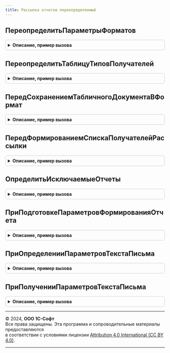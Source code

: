 ```yaml
---
title: Рассылка отчетов переопределяемый
---
```



## ПереопределитьПараметрыФорматов
<details style="margin: 1em 0; padding: 0.5em; border: 1px solid #ccc; border-radius: 6px;">

<summary style="font-weight: bold; cursor: pointer;">Описание, пример вызова</summary>

```bsl

// Позволяет изменить форматы по умолчанию и установить картинки.
// Для изменения параметров формата см. РассылкаОтчетов.УстановитьПараметрыФормата.
//
// Параметры:
//   СписокФорматов - СписокЗначений:
//       * Значение      - ПеречислениеСсылка.ФорматыСохраненияОтчетов - ссылка формата.
//       * Представление - Строка - представление формата.
//       * Пометка       - Булево - признак того, что формат используется по умолчанию.
//       * Картинка      - Картинка - картинка формата.
//
// Пример:
//	РассылкаОтчетов.УстановитьПараметрыФормата(СписокФорматов, "HTML", , Ложь);
//	РассылкаОтчетов.УстановитьПараметрыФормата(СписокФорматов, "XLS"  , , Истина);
//
Процедура ПереопределитьПараметрыФорматов(СписокФорматов) Экспорт
```

Пример вызова
```bsl
РассылкаОтчетовПереопределяемый.ПереопределитьПараметрыФорматов(СписокФорматов) 
```
</details>

## ПереопределитьТаблицуТиповПолучателей
<details style="margin: 1em 0; padding: 0.5em; border: 1px solid #ccc; border-radius: 6px;">

<summary style="font-weight: bold; cursor: pointer;">Описание, пример вызова</summary>

```bsl

// Позволяет добавить описание кросс объектной связи типов для получателей рассылки.
// Для регистрации параметров типа см. РассылкаОтчетов.ДобавитьЭлементВТаблицуТиповПолучателей.
// Другие примеры использования см. функцию РассылкаОтчетовПовтИсп.ТаблицаТиповПолучателей.
// Важно:
//   Использовать данный механизм требуется только в том случае, если:
//   1. Требуется описать и представить несколько типов как один (как в справочнике Пользователи и Группы
//   пользователей).
//   2. Требуется изменить представление типа без изменения синонима метаданных.
//   3. Требуется указать вид контактной информации E-Mail по умолчанию.
//   4. Требуется определить группу контактной информации.
//
// Параметры:
//   ТаблицаТипов  - ТаблицаЗначений - таблица описания типов.
//   ДоступныеТипы - Массив - доступные типы.
//
// Пример:
//	Настройки = Новый Структура;
//	Настройки.Вставить("ОсновнойТип", Тип("СправочникСсылка.Контрагенты"));
//	Настройки.Вставить("ВидКИ", УправлениеКонтактнойИнформацией.ВидКонтактнойИнформацииПоИмени("EmailКонтрагента"));
//	РассылкаОтчетов.ДобавитьЭлементВТаблицуТиповПолучателей(ТаблицаТипов, ДоступныеТипы, Настройки);
//
Процедура ПереопределитьТаблицуТиповПолучателей(ТаблицаТипов, ДоступныеТипы) Экспорт
```

Пример вызова
```bsl
РассылкаОтчетовПереопределяемый.ПереопределитьТаблицуТиповПолучателей(ТаблицаТипов, ДоступныеТипы) 
```
</details>

## ПередСохранениемТабличногоДокументаВФормат
<details style="margin: 1em 0; padding: 0.5em; border: 1px solid #ccc; border-radius: 6px;">

<summary style="font-weight: bold; cursor: pointer;">Описание, пример вызова</summary>

```bsl

// Позволяет определить свой обработчик для сохранения табличного документа в формат.
// Важно:
//   Если используется нестандартная обработка (СтандартнаяОбработка меняется на Ложь),
//   тогда ПолноеИмяФайла должно содержать полное имя файла с расширением.
//
// Параметры:
//   СтандартнаяОбработка - Булево - признак использования стандартных механизмов подсистемы для сохранения в формат.
//   ТабличныйДокумент    - ТабличныйДокумент - сохраняемый табличный документ.
//   Формат               - ПеречислениеСсылка.ФорматыСохраненияОтчетов - формат, в котором сохраняется табличный
//                                                                        документ.
//   ПолноеИмяФайла       - Строка - полное имя файла.
//       Передается без расширения, если формат был добавлен в прикладной конфигурации.
//
// Пример:
//	Если Формат = Перечисления.ФорматыСохраненияОтчетов.HTML Тогда
//		СтандартнаяОбработка = Ложь;
//		ПолноеИмяФайла = ПолноеИмяФайла +".html";
//		ТабличныйДокумент.Записать(ПолноеИмяФайла, ТипФайлаТабличногоДокумента.HTML5);
//	КонецЕсли;
//
Процедура ПередСохранениемТабличногоДокументаВФормат(СтандартнаяОбработка, ТабличныйДокумент, Формат, ПолноеИмяФайла) Экспорт
```

Пример вызова
```bsl
РассылкаОтчетовПереопределяемый.ПередСохранениемТабличногоДокументаВФормат(СтандартнаяОбработка, ТабличныйДокумент, Формат, ПолноеИмяФайла) 
```
</details>

## ПередФормированиемСпискаПолучателейРассылки
<details style="margin: 1em 0; padding: 0.5em; border: 1px solid #ccc; border-radius: 6px;">

<summary style="font-weight: bold; cursor: pointer;">Описание, пример вызова</summary>

```bsl

// Позволяет переопределить список получателей рассылки отчетов.
// Если параметр СтандартнаяОбработка оставить в Истина, то список получателей формируется по правилам:
// - если рассылка личная, то в список получателей включается только автор рассылки;
// - если получатели рассылки - это иерархический справочник, и указан родительский элемент,
//   то включаются все его дочерние элементы (кроме групп);
// - исключаются получатели, которые отмечены в списке как исключаемые, а также помеченные на удаление;
// - если получателями рассылки отчетов являются пользователи, то исключаются служебные и недействительные пользователи;
// - для получателей рассылки отчетов заполняются их почтовые адреса, соответствующие виду контактной информации
//   ВидПочтовогоАдресаПолучателей параметра ПараметрыПолучателей.
//
// Параметры:
//   ПараметрыПолучателей - СправочникСсылка.РассылкиОтчетов
//                        - Структура - параметры формирования получателей рассылки.
//   Запрос - Запрос - запрос, который будет выполнен, если значение параметра СтандартнаяОбработка оставить в Истина.
//   СтандартнаяОбработка - Булево - указать Ложь, если Результат требуется заполнить в этом обработчике.
//   Результат - Соответствие из КлючИЗначение - возвращаемое значение. Если СтандартнаяОбработка установлена в Истина,
//                                               то заполнить список получателей с их адресами:
//       * Ключ     - СправочникСсылка - получатель рассылки отчетов. Например, пользователь или контрагент.
//       * Значение - Строка - почтовые адреса с разделителями ";", например: "email@server.com; email2@server2.com".
//
Процедура ПередФормированиемСпискаПолучателейРассылки(ПараметрыПолучателей, Запрос, СтандартнаяОбработка, Результат) Экспорт
```

Пример вызова
```bsl
РассылкаОтчетовПереопределяемый.ПередФормированиемСпискаПолучателейРассылки(ПараметрыПолучателей, Запрос, СтандартнаяОбработка, Результат) 
```
</details>

## ОпределитьИсключаемыеОтчеты
<details style="margin: 1em 0; padding: 0.5em; border: 1px solid #ccc; border-radius: 6px;">

<summary style="font-weight: bold; cursor: pointer;">Описание, пример вызова</summary>

```bsl

// Позволяет исключить отчеты, которые не готовы к интеграции с рассылкой.
//   Указанные отчеты используются в качестве исключающего фильтра при выборе отчетов.
//
// Параметры:
//   ИсключаемыеОтчеты - Массив - список отчетов в виде объектов с типом ОбъектМетаданных: Отчет,
//                       подключенные к хранилищу "ВариантыОтчетов", но не поддерживающие интеграцию с рассылками.
//
Процедура ОпределитьИсключаемыеОтчеты(ИсключаемыеОтчеты) Экспорт
```

Пример вызова
```bsl
РассылкаОтчетовПереопределяемый.ОпределитьИсключаемыеОтчеты(ИсключаемыеОтчеты) 
```
</details>

## ПриПодготовкеПараметровФормированияОтчета
<details style="margin: 1em 0; padding: 0.5em; border: 1px solid #ccc; border-radius: 6px;">

<summary style="font-weight: bold; cursor: pointer;">Описание, пример вызова</summary>

```bsl

// Позволяет переопределить параметры формирования рассылаемого отчета.
//
// Параметры:
//  ПараметрыФормирования - Структура:
//    * ПользовательскиеНастройкиКД - ПользовательскиеНастройкиКомпоновкиДанных - настройки отчета,
//                                    установленные для соответствующей рассылки.
//  ДополнительныеПараметры - Структура:
//    * Отчет - СправочникСсылка.ВариантыОтчетов - ссылка на хранилище настроек варианта рассылаемого отчета.
//    * Объект - ОтчетОбъект - объект рассылаемого отчета.
//    * СКД - Булево - признак того, что отчет строится посредством системы компоновки данных.
//    * КомпоновщикНастроекКД - КомпоновщикНастроекКомпоновкиДанных - компоновщик настроек рассылаемого отчета.
//
Процедура ПриПодготовкеПараметровФормированияОтчета(ПараметрыФормирования, ДополнительныеПараметры) Экспорт
```

Пример вызова
```bsl
РассылкаОтчетовПереопределяемый.ПриПодготовкеПараметровФормированияОтчета(ПараметрыФормирования, ДополнительныеПараметры) 
```
</details>

## ПриОпределенииПараметровТекстаПисьма
<details style="margin: 1em 0; padding: 0.5em; border: 1px solid #ccc; border-radius: 6px;">

<summary style="font-weight: bold; cursor: pointer;">Описание, пример вызова</summary>

```bsl

// Позволяет добавить дополнительные параметры для формирования темы и текста рассылки отчетов
// Используется вместе с ПриПолученииПараметровТекстаПисьма.
//
// Параметры:
//   ВидРассылки - Строка - вид рассылки отчетов. Варианты: "Общая", "Персонализирована", "Личная".
//   ТипПолучателейРассылки        - ОписаниеТипов
//                                 - Неопределено - когда ВидРассылки = "Личная"
//   ДополнительныеПараметрыТекста - Структура - описание дополнительных параметров темы и текста письма, где:
//     * Ключ     - Строка - имя параметра;
//     * Значение - Строка - представление параметра.
//
//  Пример:
//	Если ВидРассылки = "Персонализирована" И ТипПолучателейРассылки
//		= Новый ОписаниеТипов("СправочникСсылка.ФизическиеЛица") Тогда
//		ДополнительныеПараметрыТекста.Вставить("Имя", НСтр("ru='Имя'"));
//		ДополнительныеПараметрыТекста.Вставить("Отчество", НСтр("ru='Отчество'"));
//	КонецЕсли;
//
Процедура ПриОпределенииПараметровТекстаПисьма(ВидРассылки, ТипПолучателейРассылки, ДополнительныеПараметрыТекста) Экспорт
```

Пример вызова
```bsl
РассылкаОтчетовПереопределяемый.ПриОпределенииПараметровТекстаПисьма(ВидРассылки, ТипПолучателейРассылки, ДополнительныеПараметрыТекста) 
```
</details>

## ПриПолученииПараметровТекстаПисьма
<details style="margin: 1em 0; padding: 0.5em; border: 1px solid #ccc; border-radius: 6px;">

<summary style="font-weight: bold; cursor: pointer;">Описание, пример вызова</summary>

```bsl

// Позволяет установить произвольные значения дополнительных параметров текста для формирования темы и текста рассылки отчетов
// Используется вместе с ПриОпределенииПараметровТекстаПисьма.
//
// Параметры:
//   ВидРассылки - Строка - вид рассылки отчетов. Варианты: "Общая", "Персонализирована", "Личная".
//   ТипПолучателейРассылки - ОписаниеТипов
//   Получатель - ОпределяемыйТип.ПолучательРассылки - когда ВидРассылки = "Персонализирована";
//              - Неопределено - когда ВидРассылки = "Личная" или "Общая".
//   ДополнительныеПараметрыТекста - Структура - описание дополнительных параметров темы и текста письма, где:
//     * Ключ     - Строка - имя параметра;
//     * Значение - Строка - представление параметра.
//
// Пример:
//	Если ВидРассылки = "Персонализирована" И ТипПолучателейРассылки
//		= Новый ОписаниеТипов("СправочникСсылка.ФизическиеЛица") И Получатель <> Неопределено Тогда
//		РеквизитыФизическогоЛица = ОбщегоНазначения.ЗначенияРеквизитовОбъекта(Получатель, "Имя, Отчество");
//		ДополнительныеПараметрыТекста.Имя      = РеквизитыФизическогоЛица.Имя;
//		ДополнительныеПараметрыТекста.Отчество = РеквизитыФизическогоЛица.Отчество;
//	КонецЕсли;
//
Процедура ПриПолученииПараметровТекстаПисьма(ВидРассылки, ТипПолучателейРассылки, Получатель, ДополнительныеПараметрыТекста) Экспорт
```

Пример вызова
```bsl
РассылкаОтчетовПереопределяемый.ПриПолученииПараметровТекстаПисьма(ВидРассылки, ТипПолучателейРассылки, Получатель, ДополнительныеПараметрыТекста) 
```
</details>

---

© 2024, **ООО 1С-Софт**  
Все права защищены. Эта программа и сопроводительные материалы предоставляются  
в соответствии с условиями лицензии [Attribution 4.0 International (CC BY 4.0)](https://creativecommons.org/licenses/by/4.0/legalcode).

---
